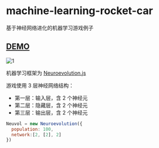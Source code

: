 # machine-learning-rocket-car
基于神经网络进化的机器学习游戏例子

## [DEMO](https://ajccom.github.io/rocket-car/)

![1](https://user-images.githubusercontent.com/2509085/39975489-6df62f38-5761-11e8-9f6c-458ad282707e.PNG)

机器学习框架为 [Neuroevolution.js](https://github.com/xviniette/FlappyLearning/blob/gh-pages/Neuroevolution.js)

游戏使用 3 层神经网络结构：
  - 第一层：输入层，含 2 个神经元
  - 第二层：隐藏层，含 2 个神经元
  - 第三层：输出层，含 2 个神经元
  
```javascript
Neuvol = new Neuroevolution({
  population: 100, 
  network:[2, [2], 2]
})
```
